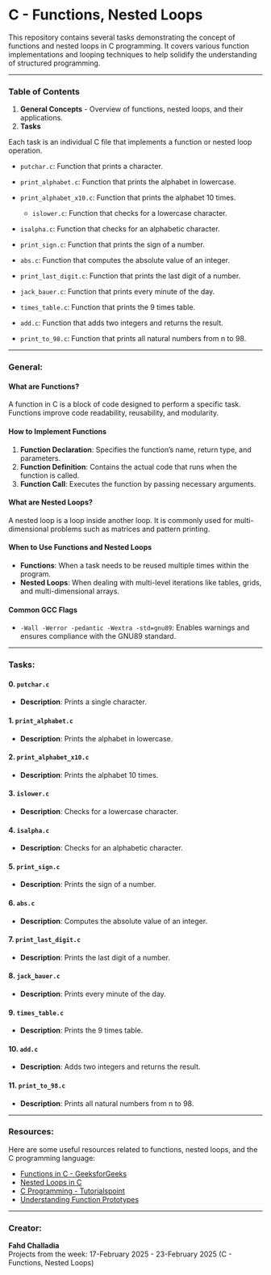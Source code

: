 # C - Functions, Nested Loops

This repository contains several tasks demonstrating the concept of functions and nested loops in C programming. It covers various function implementations and looping techniques to help solidify the understanding of structured programming.

---

### Table of Contents
1. **General Concepts** - Overview of functions, nested loops, and their applications.
2. **Tasks** 

Each task is an individual C file that implements a function or nested loop operation.

- `putchar.c`: 
  Function that prints a character.

- `print_alphabet.c`: 
  Function that prints the alphabet in lowercase.

- `print_alphabet_x10.c`: 
  Function that prints the alphabet 10 times.

  - `islower.c`: 
  Function that checks for a lowercase character.

- `isalpha.c`: 
  Function that checks for an alphabetic character.

- `print_sign.c`: 
  Function that prints the sign of a number.

- `abs.c`: 
  Function that computes the absolute value of an integer.

- `print_last_digit.c`: 
  Function that prints the last digit of a number.

- `jack_bauer.c`: 
  Function that prints every minute of the day.

- `times_table.c`: 
  Function that prints the 9 times table.

- `add.c`: 
  Function that adds two integers and returns the result.

- `print_to_98.c`: 
  Function that prints all natural numbers from n to 98.

---

### General:

#### What are Functions?
A function in C is a block of code designed to perform a specific task. Functions improve code readability, reusability, and modularity.

#### How to Implement Functions
1. **Function Declaration**: Specifies the function’s name, return type, and parameters.
2. **Function Definition**: Contains the actual code that runs when the function is called.
3. **Function Call**: Executes the function by passing necessary arguments.

#### What are Nested Loops?
A nested loop is a loop inside another loop. It is commonly used for multi-dimensional problems such as matrices and pattern printing.

#### When to Use Functions and Nested Loops
- **Functions**: When a task needs to be reused multiple times within the program.
- **Nested Loops**: When dealing with multi-level iterations like tables, grids, and multi-dimensional arrays.

#### Common GCC Flags
- `-Wall -Werror -pedantic -Wextra -std=gnu89`: Enables warnings and ensures compliance with the GNU89 standard.

---

### Tasks:

#### 0. `putchar.c`
- **Description**: Prints a single character.

#### 1. `print_alphabet.c`
- **Description**: Prints the alphabet in lowercase.

#### 2. `print_alphabet_x10.c`
- **Description**: Prints the alphabet 10 times.

#### 3. `islower.c`
- **Description**: Checks for a lowercase character.

#### 4. `isalpha.c`
- **Description**: Checks for an alphabetic character.

#### 5. `print_sign.c`
- **Description**: Prints the sign of a number.

#### 6. `abs.c`
- **Description**: Computes the absolute value of an integer.

#### 7. `print_last_digit.c`
- **Description**: Prints the last digit of a number.

#### 8. `jack_bauer.c`
- **Description**: Prints every minute of the day.

#### 9. `times_table.c`
- **Description**: Prints the 9 times table.

#### 10. `add.c`
- **Description**: Adds two integers and returns the result.

#### 11. `print_to_98.c`
- **Description**: Prints all natural numbers from n to 98.

---

### Resources:

Here are some useful resources related to functions, nested loops, and the C programming language:

- [Functions in C - GeeksforGeeks](https://www.geeksforgeeks.org/functions-in-c/)
- [Nested Loops in C](https://www.programiz.com/c-programming/c-for-loop)
- [C Programming - Tutorialspoint](https://www.tutorialspoint.com/cprogramming/)
- [Understanding Function Prototypes](https://www.cprogramming.com/tutorial/c/lesson8.html)

---

### Creator:

**Fahd Challadia**  
Projects from the week: 17-February 2025 - 23-February 2025 (C - Functions, Nested Loops)
